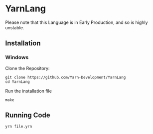 # YarnLang
Please note that this Language is in Early Production, and so is highly unstable.
## Installation
### Windows

Clone the Repository:

```
git clone https://github.com/Yarn-Development/YarnLang
cd YarnLang
```
Run the installation file
```
make
```

## Running Code

```
yrn file.yrn
```